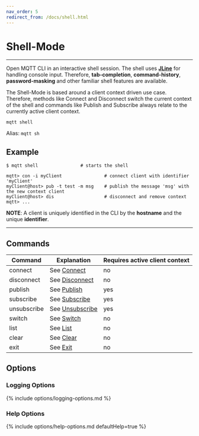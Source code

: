 ```yaml
---
nav_order: 5
redirect_from: /docs/shell.html
---
```


# Shell-Mode

***

Open MQTT CLI in an interactive shell session.
The shell uses **[JLine](https://github.com/jline/jline3)** for handling console input.
Therefore, **tab-completion**, **command-history**, **password-masking** and other familiar shell features are
available.

The Shell-Mode is based around a client context driven use case.
Therefore, methods like Connect and Disconnect switch the current context of the shell and commands like Publish and
Subscribe always relate to the currently active client context.

```
mqtt shell
```

Alias: `mqtt sh`

## Example

```
$ mqtt shell                # starts the shell

mqtt> con -i myClient                # connect client with identifier 'myClient'
myClient@host> pub -t test -m msg    # publish the message 'msg' with the new context client
myClient@host> dis                   # disconnect and remove context
mqtt> ...
```

**NOTE**: A client is uniquely identified in the CLI by the **hostname** and the unique **identifier**.

***

## Commands

| Command     | Explanation                             | Requires active client context |
|-------------|-----------------------------------------|--------------------------------|
| connect     | See [Connect](shell/connect.md)         | no                             |
| disconnect  | See [Disconnect](shell/disconnect.md)   | no                             |
| publish     | See [Publish](shell/publish.md)         | yes                            |
| subscribe   | See [Subscribe](shell/subscribe.md)     | yes                            |
| unsubscribe | See [Unsubscribe](shell/unsubscribe.md) | yes                            |
| switch      | See [Switch](shell/switch.md)           | no                             |
| list        | See [List](shell/list.md)               | no                             |
| clear       | See [Clear](shell/clear.md)             | no                             |
| exit        | See [Exit](shell/exit.md)               | no                             |

## Options

### Logging Options

{% include options/logging-options.md %}

### Help Options

{% include options/help-options.md defaultHelp=true %}
